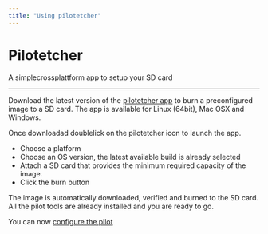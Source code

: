 ```yaml
---
title: "Using pilotetcher"
---
```


# Pilotetcher
<p class="sub1">A simplecrossplattform app to setup your SD card</p>

---
Download the latest version of the [pilotetcher app](https://github.com/amescon/pilotetcher/releases/) to burn a preconfigured image to a SD card.
The app is available for Linux (64bit), Mac OSX and Windows.

Once downloadad doublelick on the pilotetcher icon to launch the app.
* Choose a platform 
* Choose an OS version, the latest available build is already selected
* Attach a SD card that provides the minimum required capacity of the image.
* Click the burn button

The image is automatically downloaded, verified and burned to the SD card.
All the pilot tools are already installed and you are ready to go.

You can now [configure the pilot](/docs/getting-started/pilot-setup.md)
